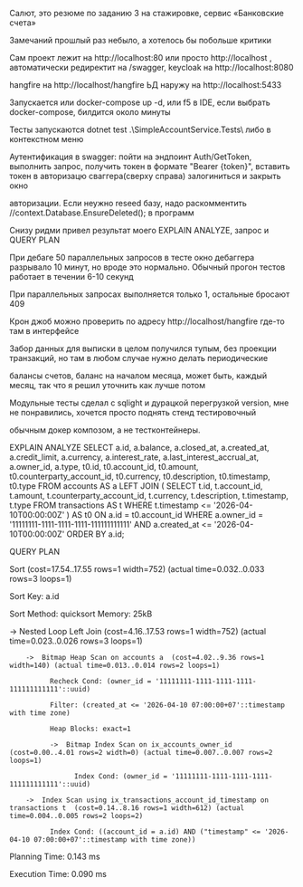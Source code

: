 ﻿Салют, это резюме по заданию 3 на стажировке, сервис «Банковские счета»

Замечаний прошлый раз небыло, а хотелось бы побольше критики

Сам проект лежит на http://localhost:80 или просто http://localhost , автоматически редиректит на /swagger, keycloak на http://localhost:8080

hangfire на http://localhost/hangfire ЬД наружу на http://localhost:5433

Запускается или docker-compose up -d, или f5 в IDE, если выбрать docker-compose, билдится около минуты

Тесты запускаются dotnet test .\SimpleAccountService.Tests\ либо в контекстном меню

Аутентификация в swagger: пойти на эндпоинт Auth/GetToken, выполнить запрос, получить токен в формате "Bearer {token}", вставить токен в авторизацю сваггера(сверху справа) залогиниться и закрыть окно 

авторизации. Если неужно reseed базу, надо раскомментить //context.Database.EnsureDeleted(); в программ

Снизу ридми привел результат моего EXPLAIN ANALYZE, запрос и QUERY PLAN

При дебаге 50 параллельных запросов в тесте окно дебаггера разрывало 10 минут, но вроде это нормально. Обычный прогон тестов работает в течении 6-10 секунд

При параллельных запросах выполняется только 1, остальные бросают 409

Крон джоб можно проверить по адресу http://localhost/hangfire где-то там в интерфейсе

Забор данных для выписки в целом получился тупым, без проекции транзакций, но там в любом случае нужно делать периодические

балансы счетов, баланс на началом месяца, может быть, каждый месяц, так что я решил уточнить как лучше потом

Модульные тесты сделал с sqlight и дурацкой перегрузкой version, мне не понравились, хочется просто поднять стенд тестировочный 

обычным докер композом, а не тестконтейнеры.


EXPLAIN ANALYZE
SELECT a.id,
       a.balance,
       a.closed_at,
       a.created_at,
       a.credit_limit,
       a.currency,
       a.interest_rate,
       a.last_interest_accrual_at,
       a.owner_id,
       a.type,
       t0.id,
       t0.account_id,
       t0.amount,
       t0.counterparty_account_id,
       t0.currency,
       t0.description,
       t0.timestamp,
       t0.type
FROM accounts AS a
LEFT JOIN (
    SELECT t.id,
           t.account_id,
           t.amount,
           t.counterparty_account_id,
           t.currency,
           t.description,
           t.timestamp,
           t.type
    FROM transactions AS t
    WHERE t.timestamp <= '2026-04-10T00:00:00Z'
) AS t0 ON a.id = t0.account_id
WHERE a.owner_id = '11111111-1111-1111-1111-111111111111'
  AND a.created_at <= '2026-04-10T00:00:00Z'
ORDER BY a.id;

QUERY PLAN                                                                                                                                                       

Sort  (cost=17.54..17.55 rows=1 width=752) (actual time=0.032..0.033 rows=3 loops=1)                                                                             

  Sort Key: a.id                                                                                                                                                 

  Sort Method: quicksort  Memory: 25kB                                                                                                                           

  ->  Nested Loop Left Join  (cost=4.16..17.53 rows=1 width=752) (actual time=0.023..0.026 rows=3 loops=1)                                                       

        ->  Bitmap Heap Scan on accounts a  (cost=4.02..9.36 rows=1 width=140) (actual time=0.013..0.014 rows=2 loops=1)                                         

              Recheck Cond: (owner_id = '11111111-1111-1111-1111-111111111111'::uuid)                                                                            

              Filter: (created_at <= '2026-04-10 07:00:00+07'::timestamp with time zone)                                                                         

              Heap Blocks: exact=1                                                                                                                               

              ->  Bitmap Index Scan on ix_accounts_owner_id  (cost=0.00..4.01 rows=2 width=0) (actual time=0.007..0.007 rows=2 loops=1)       
                   
                    Index Cond: (owner_id = '11111111-1111-1111-1111-111111111111'::uuid)     
                                                                   
        ->  Index Scan using ix_transactions_account_id_timestamp on transactions t  (cost=0.14..8.16 rows=1 width=612) (actual time=0.004..0.005 rows=2 loops=2)

              Index Cond: ((account_id = a.id) AND ("timestamp" <= '2026-04-10 07:00:00+07'::timestamp with time zone))               
                           
Planning Time: 0.143 ms  
                                                                                                                                        
Execution Time: 0.090 ms                                                                                                                                         